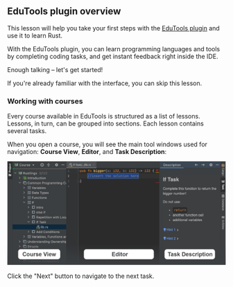 ## EduTools plugin overview

This lesson will help you take your first steps with the [EduTools plugin](https://www.jetbrains.com/help/education/educational-products.html) and use it to learn Rust.

With the EduTools plugin, you can learn programming languages and tools by completing coding tasks, and get instant feedback right inside the IDE.

Enough talking – let's get started!

If you're already familiar with the interface, you can skip this lesson.

### Working with courses
Every course available in EduTools is structured as a list of lessons. Lessons, in turn, can be grouped into sections. Each lesson contains several tasks.

When you open a course, you will see the main tool windows used for navigation: <b>Course View</b>, <b>Editor</b>, and <b>Task Description</b>:

![EduScreen1](screen_1.png)

Click the "Next" button to navigate to the next task.